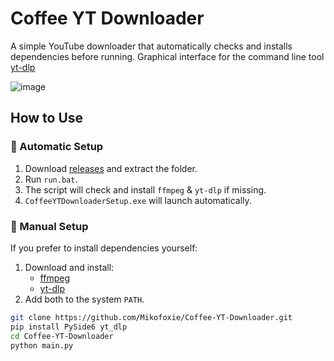 # Coffee YT Downloader  

A simple YouTube downloader that automatically checks and installs dependencies before running.
Graphical interface for the command line tool [yt-dlp](https://github.com/yt-dlp/yt-dlp)

![image](https://github.com/user-attachments/assets/41bdef65-2980-4806-9344-00388909cfe3)

## How to Use  

### 🔹 Automatic Setup  
1. Download [releases](https://github.com/Mikofoxie/Coffee-YT-Downloader/releases) and extract the folder.  
2. Run `run.bat`.  
3. The script will check and install `ffmpeg` & `yt-dlp` if missing.  
4. `CoffeeYTDownloaderSetup.exe` will launch automatically.  

### 🔹 Manual Setup  
If you prefer to install dependencies yourself:
1. Download and install:  
   - [ffmpeg](https://ffmpeg.org/download.html)  
   - [yt-dlp](https://github.com/yt-dlp/yt-dlp#installation)  
2. Add both to the system `PATH`.

```bash
git clone https://github.com/Mikofoxie/Coffee-YT-Downloader.git
pip install PySide6 yt_dlp
cd Coffee-YT-Downloader
python main.py
```


